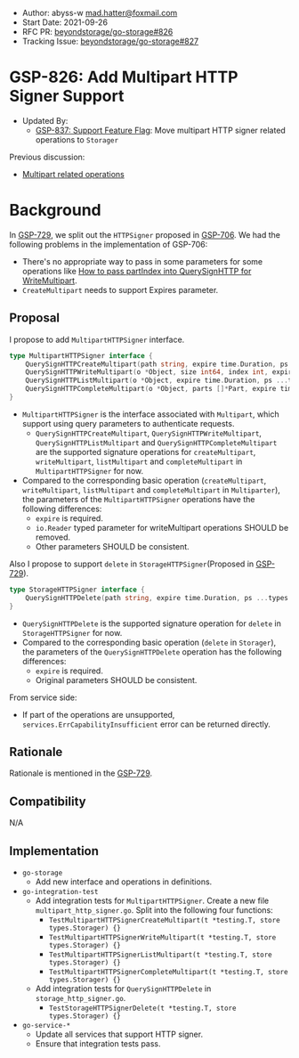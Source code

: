 - Author: abyss-w <mad.hatter@foxmail.com>
- Start Date: 2021-09-26
- RFC PR: [beyondstorage/go-storage#826](https://github.com/rgglez/go-storage/pull/826)
- Tracking Issue: [beyondstorage/go-storage#827](https://github.com/rgglez/go-storage/issues/827)

# GSP-826: Add Multipart HTTP Signer Support

- Updated By:
  - [GSP-837: Support Feature Flag](./837-support-feature-flag.md): Move multipart HTTP signer related operations to `Storager`

Previous discussion:

- [Multipart related operations ](https://forum.beyondstorage.io/t/topic/226)

# Background

In [GSP-729](https://github.com/rgglez/go-storage/blob/master/docs/rfcs/729-redesign-http-signer.md), we split out the `HTTPSigner` proposed in [GSP-706](https://github.com/rgglez/go-storage/blob/master/docs/rfcs/706-support-http-signer.md). We had the following problems in the implementation of GSP-706:

- There's no appropriate way to pass in some parameters for some operations like [How to pass partIndex into QuerySignHTTP for WriteMultipart](https://forum.beyondstorage.io/t/how-to-pass-partindex-into-querysignhttp-for-writemultipart/192).
- `CreateMultipart` needs to support Expires parameter.

## Proposal

I propose to add `MultipartHTTPSigner` interface.

```go
type MultipartHTTPSigner interface {
    QuerySignHTTPCreateMultipart(path string, expire time.Duration, ps ...types.Pair) (req *http.Request, err error)
    QuerySignHTTPWriteMultipart(o *Object, size int64, index int, expire time.Duration, ps ...types.Pair) (req *http.Request, err error)
    QuerySignHTTPListMultipart(o *Object, expire time.Duration, ps ...types.Pair) (req *http.Request, err error)
    QuerySignHTTPCompleteMultipart(o *Object, parts []*Part, expire time.Duration, ps ...types.Pair) (req *http.Request, err error)
}
```

- `MultipartHTTPSigner` is the interface associated with `Multipart`, which support using query parameters to authenticate requests.
  - `QuerySignHTTPCreateMultipart`, `QuerySignHTTPWriteMultipart`, `QuerySignHTTPListMultipart` and `QuerySignHTTPCompleteMultipart` are the supported signature operations for `createMultipart`, `writeMultipart`, `listMultipart` and `completeMultipart` in `MultipartHTTPSigner` for now.
- Compared to the corresponding basic operation (`createMultipart`, `writeMultipart`, `listMultipart` and `completeMultipart` in `Multiparter`), the parameters of the `MultipartHTTPSigner` operations have the following differences:
  - `expire` is required.
  - `io.Reader` typed parameter for writeMultipart operations SHOULD be removed.
  - Other parameters SHOULD be consistent.

Also I propose to support `delete` in `StorageHTTPSigner`(Proposed in [GSP-729](https://github.com/rgglez/go-storage/blob/master/docs/rfcs/729-redesign-http-signer.md#proposal)).

```go
type StorageHTTPSigner interface {
    QuerySignHTTPDelete(path string, expire time.Duration, ps ...types.Pair) (req *http.Request, err error)
}
```

- `QuerySignHTTPDelete` is the supported signature operation for `delete` in `StorageHTTPSigner` for now.
- Compared to the corresponding basic operation (`delete` in `Storager`),  the parameters of the `QuerySignHTTPDelete` operation has the following differences:
  - `expire` is required.
  - Original parameters SHOULD be consistent.

From service side:

- If part of the operations are unsupported, `services.ErrCapabilityInsufficient` error can be returned directly.

## Rationale

Rationale is mentioned in the [GSP-729](https://github.com/rgglez/go-storage/blob/master/docs/rfcs/729-redesign-http-signer.md#rationale).

## Compatibility

N/A

## Implementation

- `go-storage`
  - Add new interface and operations in definitions.
- `go-integration-test`
  - Add integration tests for `MultipartHTTPSigner`. Create a new file `multipart_http_signer.go`. Split into the following four functions:
    - `TestMultipartHTTPSignerCreateMultipart(t *testing.T, store types.Storager) {}`
    - `TestMultipartHTTPSignerWriteMultipart(t *testing.T, store types.Storager) {}`
    - `TestMultipartHTTPSignerListMultipart(t *testing.T, store types.Storager) {}`
    - `TestMultipartHTTPSignerCompleteMultipart(t *testing.T, store types.Storager) {}`
  - Add integration tests for `QuerySignHTTPDelete` in `storage_http_signer.go`.
    - `TestStorageHTTPSignerDelete(t *testing.T, store types.Storager) {}`
- `go-service-*`
  - Update all services that support HTTP signer.
  - Ensure that integration tests pass.